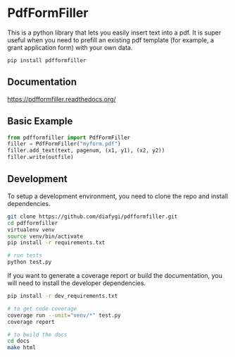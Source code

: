 # PdfFormFiller

This is a python library that lets you easily insert text into a pdf. It is
super useful when you need to prefill an existing pdf template (for example, a
grant application form) with your own data.

```
pip install pdfformfiller
```

## Documentation

https://pdfformfiller.readthedocs.org/

## Basic Example

```py
from pdfformfiller import PdfFormFiller
filler = PdfFormFiller("myform.pdf")
filler.add_text(text, pagenum, (x1, y1), (x2, y2))
filler.write(outfile)
```

## Development

To setup a development environment, you need to clone the repo and install
dependencies.

```sh
git clone https://github.com/diafygi/pdfformfiller.git
cd pdfformfiller
virtualenv venv
source venv/bin/activate
pip install -r requirements.txt

# run tests
python test.py
```

If you want to generate a coverage report or build the documentation, you will
need to install the developer dependencies.

```sh
pip install -r dev_requirements.txt

# to get code coverage
coverage run --omit="venv/*" test.py
coverage report

# to build the docs
cd docs
make html
```

